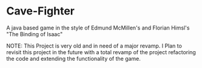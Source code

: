 # Cave-Fighter
A java based game in the style of Edmund McMillen's and Florian Himsl's "The Binding of Isaac"

NOTE: This Project is very old and in need of a major revamp.
I Plan to revisit this project in the future with a total revamp of the project refactoring the code and extending the functionality of the game. 
